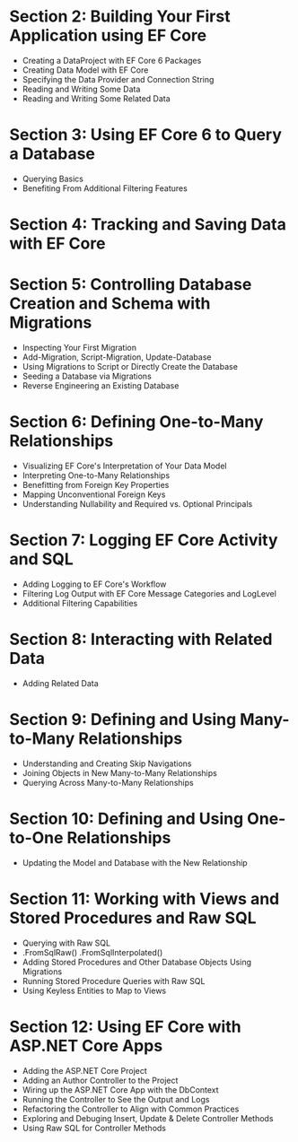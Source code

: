 # Section 2: Building Your First Application using EF Core
* Creating a DataProject with EF Core 6 Packages
* Creating Data Model with EF Core
* Specifying the Data Provider and Connection String
* Reading and Writing Some Data
* Reading and Writing Some Related Data
# Section 3: Using EF Core 6 to Query a Database
* Querying Basics
* Benefiting From Additional Filtering Features
# Section 4: Tracking and Saving Data with EF Core

# Section 5: Controlling Database Creation and Schema with Migrations
* Inspecting Your First Migration
* Add-Migration, Script-Migration, Update-Database
* Using Migrations to Script or Directly Create the Database
* Seeding a Database via Migrations
* Reverse Engineering an Existing Database
# Section 6: Defining One-to-Many Relationships
* Visualizing EF Core's Interpretation of Your Data Model
* Interpreting One-to-Many Relationships
* Benefitting from Foreign Key Properties
* Mapping Unconventional Foreign Keys
* Understanding Nullability and Required vs. Optional Principals
# Section 7: Logging EF Core Activity and SQL
* Adding Logging to EF Core's Workflow
* Filtering Log Output with EF Core Message Categories and LogLevel
* Additional Filtering Capabilities 
# Section 8: Interacting with Related Data
* Adding Related Data
# Section 9: Defining and Using Many-to-Many Relationships
* Understanding and Creating Skip Navigations
* Joining Objects in New Many-to-Many Relationships
* Querying Across Many-to-Many Relationships
# Section 10: Defining and Using One-to-One Relationships
* Updating the Model and Database with the New Relationship
# Section 11: Working with Views and Stored Procedures and Raw SQL
* Querying with Raw SQL
* .FromSqlRaw() .FromSqlInterpolated()
* Adding Stored Procedures and Other Database Objects Using Migrations
* Running Stored Procedure Queries with Raw SQL
* Using Keyless Entities to Map to Views
# Section 12: Using EF Core with ASP.NET Core Apps
* Adding the ASP.NET Core Project
* Adding an Author Controller to the Project
* Wiring up the ASP.NET Core App with the DbContext
* Running the Controller to See the Output and Logs
* Refactoring the Controller to Align with Common Practices
* Exploring and Debuging Insert, Update & Delete Controller Methods
* Using Raw SQL for Controller Methods